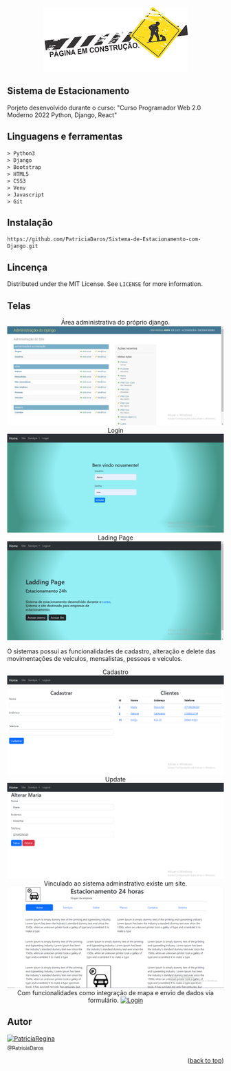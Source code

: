 <div align="center" id="header">
  <a href="#" text-align: center><img src="emconstrucao.png" alt="Logo"></a>
</div>

## Sistema de Estacionamento

<div>
 Porjeto desenvolvido durante o curso: "Curso Programador Web 2.0 Moderno 2022 Python, Django, React"

</div>


<!-- ============== LANGUAGE ============== -->
## Linguagens e ferramentas

```
> Python3
> Django
> Bootstrap
> HTML5
> CSS3
> Venv
> Javascript
> Git
```

<!-- ============== INSTALLATION ============== -->
## Instalação

```
https://github.com/PatriciaDaros/Sistema-de-Estacionamento-com-Django.git
```


<!-- ============== LICENSE ============== -->
## Lincença

Distributed under the MIT License. See `LICENSE` for more information.

## Telas 

<div align="center" id="header">
  Área administrativa do próprio django.
  <a href="#" text-align: center><img src="img/Admin.png" alt="Login"></a>
</div>

<div align="center" id="header">
  Login
  <a href="#" text-align: center><img src="img/login.png" alt="Login"></a>
</div>

<div align="center" id="header">
  Lading Page
  <a href="#" text-align: center><img src="img/laddingPage.png" alt="Login"></a>
</div>

O sistemas possui as funcionalidades de cadastro, alteração  e delete das movimentações de veiculos, mensalistas, pessoas e veiculos.

<div align="center" id="header">
  Cadastro
  <a href="#" text-align: center><img src="img/cadastro.png" alt="Login"></a>
  Update
  <a href="#" text-align: center><img src="img/alterar.png" alt="Login"></a>
</div>

<div align="center" id="header">
  Vinculado ao sistema adminstrativo existe um site. 
  <a href="#" text-align: center><img src="img/site.png" alt="Login"></a>
  Com funcionalidades como integração de mapa e envio de dados via formulário.
  <a href="#" text-align: center><img src="img/.png" alt="Login"></a>
</div>

<!-- ============== AUTHOR ============== -->
## Autor

[<img alt="PatriciaRegina" src="https://github.com/PatriciaDaros.png?size=300" width="115"><br><sub>@PatriciaDaros</sub>](https://github.com/PatriciaDaros)

<p align="right">(<a href="#header">back to top</a>)</p>

